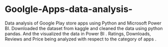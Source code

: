 # Goolgle-Apps-data-analysis-
Data analysis of Google Play store apps using Python and Microsoft Power BI. Downloaded the dataset from kaggle and cleaned the data using python pandas. And the visualized the data in Power BI . Ratings, Downloads, Reviews and Price being analyzed with respect to the category of apps . 
